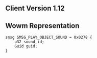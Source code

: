 ## Client Version 1.12

## Wowm Representation
```rust,ignore
smsg SMSG_PLAY_OBJECT_SOUND = 0x0278 {
    u32 sound_id;    
    Guid guid;    
}

```
